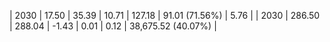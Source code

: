 | 2030 | 17.50 | 35.39 |  10.71 | 127.18 | 91.01 (71.56%) | 5.76 |
| 2030 | 286.50 | 288.04 | -1.43 | 0.01 | 0.12 | 38,675.52 (40.07%) |
